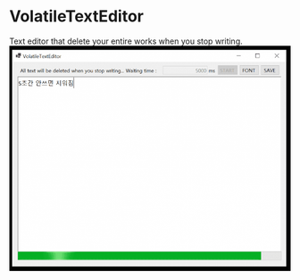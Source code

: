 # VolatileTextEditor
Text editor that delete your entire works when you stop writing.
![Alt text](/static/app_sample.png?raw=true "Main image")